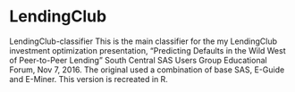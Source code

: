 # LendingClub
LendingClub-classifier
This is the main classifier for the my LendingClub investment optimization presentation, 
“Predicting Defaults in the Wild West of Peer-to-Peer Lending” South Central SAS Users Group Educational Forum, Nov 7, 2016.
The original used a combination of base SAS, E-Guide and E-Miner. This version is recreated in R.

